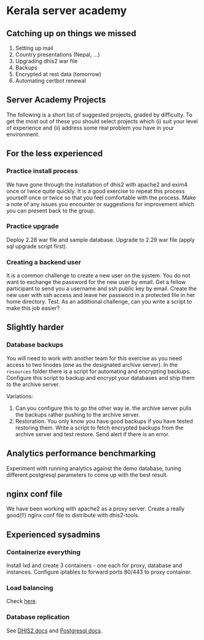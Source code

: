 # Kerala server academy

## Catching up on things we missed
1.  Setting up mail
2.  Country presentations (Nepal, ...)
3.  Upgrading dhis2 war file
4.  Backups
5.  Encrypted at rest data (tomorrow)
6.  Automating certbot renewal

## Server Academy Projects

The following is a short list of suggested projects, graded by difficulty.  To get the most out of these you should select projects which (i) suit your level of experience and (ii) address some real problem you have in your environment.

## For the less experienced
### Practice install process
We have gone through the installation of dhis2 with apache2 and exim4 once or twice quite quickly.  It is a good exercise to repeat this process yourself once or twice so that you feel comfortable with the process.  Make a note of any issues you encounter or suggestions for improvement which you can present back to the group.

### Practice upgrade
Deploy 2.28 war file and sample database.  Upgrade to 2.29 war file (apply sql upgrade script first).

### Creating a backend user
It is a common challenge to create a new user on the system.  You do not want to exchange the password for the new user by email.  Get a fellow participant to send you a username and ssh public key by email.  Create the new user with ssh access and leave her password in a protected file in her home directory.  Test.  As an additional challenge, can you write a script to make this job easier?

## Slightly harder
### Database backups
You will need to work with another team for this exercise as you need access to two linodes (one as the designated archive server).  In the `resources` folder there is a script for automating and encrypting backups.  Configure this script to backup and encrypt your databases and ship them to the archive server.

Variations:
1.  Can you configure this to go the other way ie. the archive server pulls the backups rather pushing to the archive server.
2.  Restoration.  You only know you have good backups if you have tested restoring them.  Write a script to fetch encrypted backups from the archive server and test restore.  Send alert if there is an error.

## Analytics performance benchmarking
Experiment with running analytics against the demo database, tuning different postgresql parameters to come up with the best result.

## nginx conf file
We have been working with apache2 as a proxy server.  Create a really good(!!) nginx conf file to distribute with dhis2-tools.

## Experienced sysadmins

### Containerize everything
Install lxd and create 3 containers - one each for proxy, database and instances.  Configure iptables to forward ports 80/443 to proxy container.

### Load balancing

Check [here](https://docs.dhis2.org/2.29/en/implementer/html/install_web_server_cluster_configuration.html).

### Database replication
See [DHIS2 docs](https://docs.dhis2.org/2.29/en/implementer/html/install_read_replica_configuration.html) and
[Postgresql docs]().

